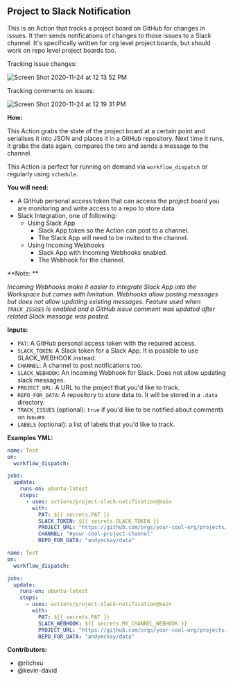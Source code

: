 ## Project to Slack Notification

This is an Action that tracks a project board on GitHub for changes in issues. It then sends notifications of changes to those issues to a Slack channel. It's specifically written for org level project boards, but should work on repo level project boards too.

Tracking issue changes:

![Screen Shot 2020-11-24 at 12 13 52 PM](https://user-images.githubusercontent.com/74699/100146310-9231dc00-2e4e-11eb-811d-39176c4d1568.png)

Tracking comments on issues:

![Screen Shot 2020-11-24 at 12 19 31 PM](https://user-images.githubusercontent.com/74699/100146828-53e8ec80-2e4f-11eb-971c-739c7e5b1f11.png)

**How:**

This Action grabs the state of the project board at a certain point and serialises it into JSON and places it in a GitHub repository. Next time it runs, it grabs the data again, compares the two and sends a message to the channel.

This Action is perfect for running on demand via `workflow_dispatch` or regularly using `schedule`.

**You will need:**
* A GitHub personal access token that can access the project board you are monitoring and write access to a repo to store data
* Slack Integration, one of following:
  * Using Slack App
    * Slack App token so the Action can post to a channel.
    * The Slack App will need to be invited to the channel.
  * Using Incoming Webhooks
    * Slack App with Incoming Webhooks enabled.
    * The Webhook for the channel.

**Note: **

*Incoming Webhooks make it easier to integrate Slack App into the Workspace but comes with limitation. Webhooks allow posting messages but does not allow updating existing messages. Feature used when `TRACK_ISSUES` is enabled and a GitHub issue comment was updated after related Slack message was posted.*

**Inputs:**
* `PAT`: A GitHub personal access token with the required access.
* `SLACK_TOKEN`: A Slack token for a Slack App. It is possible to use SLACK_WEBHOOK instead.
* `CHANNEL`: A channel to post notifications too.
* `SLACK_WEBHOOK`: An Incoming Webhook for Slack. Does not allow updating slack messages.
* `PROJECT_URL`: A URL to the project that you'd like to track.
* `REPO_FOR_DATA`: A repository to store data to. It will be stored in a `.data` directory.
* `TRACK_ISSUES` (optional): `true` if you'd like to be notified about comments on issues
* `LABELS` (optional): a list of labels that you'd like to track.

**Examples YML:**

```yaml
name: Test
on:
  workflow_dispatch:

jobs:
  update:
    runs-on: ubuntu-latest
    steps:
      - uses: actions/project-slack-notification@main
        with:
          PAT: ${{ secrets.PAT }}
          SLACK_TOKEN: ${{ secrets.SLACK_TOKEN }}
          PROJECT_URL: "https://github.com/orgs/your-cool-org/projects/1"
          CHANNEL: "#your-cool-project-channel"
          REPO_FOR_DATA: "andymckay/data"
```

```yaml
name: Test
on:
  workflow_dispatch:

jobs:
  update:
    runs-on: ubuntu-latest
    steps:
      - uses: actions/project-slack-notification@main
        with:
          PAT: ${{ secrets.PAT }}
          SLACK_WEBHOOK: ${{ secrets.MY_CHANNEL_WEBHOOK }}
          PROJECT_URL: "https://github.com/orgs/your-cool-org/projects/1"
          REPO_FOR_DATA: "andymckay/data"
```

**Contributors:**
* @ritchxu
* @kevin-david